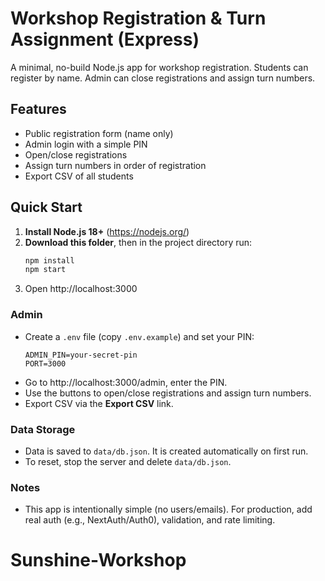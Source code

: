 # Workshop Registration & Turn Assignment (Express)

A minimal, no-build Node.js app for workshop registration. Students can register by name. Admin can close registrations and assign turn numbers.

## Features
- Public registration form (name only)
- Admin login with a simple PIN
- Open/close registrations
- Assign turn numbers in order of registration
- Export CSV of all students

## Quick Start
1. **Install Node.js 18+** (https://nodejs.org/)
2. **Download this folder**, then in the project directory run:
   ```bash
   npm install
   npm start
   ```
3. Open http://localhost:3000

### Admin
- Create a `.env` file (copy `.env.example`) and set your PIN:
  ```env
  ADMIN_PIN=your-secret-pin
  PORT=3000
  ```
- Go to http://localhost:3000/admin, enter the PIN.
- Use the buttons to open/close registrations and assign turn numbers.
- Export CSV via the **Export CSV** link.

### Data Storage
- Data is saved to `data/db.json`. It is created automatically on first run.
- To reset, stop the server and delete `data/db.json`.

### Notes
- This app is intentionally simple (no users/emails). For production, add real auth (e.g., NextAuth/Auth0), validation, and rate limiting.
# Sunshine-Workshop
